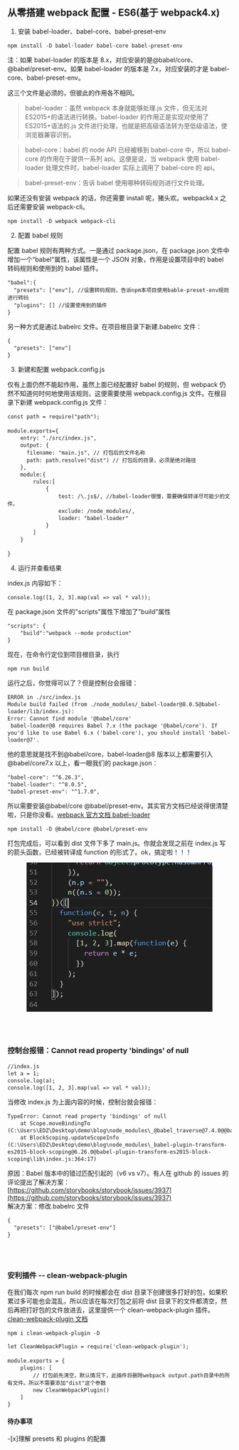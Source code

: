 ## 从零搭建 webpack 配置 - ES6(基于 webpack4.x)

1. 安装 babel-loader、babel-core、babel-preset-env

```
npm install -D babel-loader babel-core babel-preset-env
```

注：如果 babel-loader 的版本是 8.x，对应安装的是@babel/core、@babel/preset-env。如果 babel-loader 的版本是 7.x，对应安装的才是 babel-core、babel-preset-env。

这三个文件是必须的，但彼此的作用各不相同。

> babel-loader：虽然 webpack 本身就能够处理.js 文件，但无法对 ES2015+的语法进行转换。babel-loader 的作用正是实现对使用了 ES2015+语法的.js 文件进行处理，也就是把高级语法转为至低级语法，使浏览器兼容识别。

> babel-core：babel 的 node API 已经被移到 babel-core 中，所以 babel-core 的作用在于提供一系列 api。这便是说，当 webpack 使用 babel-loader 处理文件时，babel-loader 实际上调用了 babel-core 的 api。

> babel-preset-env：告诉 babel 使用哪种转码规则进行文件处理。

如果还没有安装 webpack 的话，你还需要 install 呢，猪头欢。webpack4.x 之后还需要安装 webpack-cli。

```
npm install -D webpack webpack-cli
```

2. 配置 babel 规则

配置 babel 规则有两种方式。一是通过 package.json，在 package.json 文件中增加一个“babel"属性，该属性是一个 JSON 对象，作用是设置项目中的 babel 转码规则和使用到的 babel 插件。

```
"babel":{
  "presets": ["env"], //设置转码规则，告诉npm本项目使用bable-preset-env规则进行转码
  "plugins": [] //设置使用到的插件
}
```

另一种方式是通过.babelrc 文件。在项目根目录下新建.babelrc 文件：

```
{
  "presets": ["env"]
}
```

3. 新建和配置 webpack.config.js

仅有上面仍然不能起作用，虽然上面已经配置好 babel 的规则，但 webpack 仍然不知道何时何地使用该规则，这便需要使用 webpack.config.js 文件。在根目录下新建 webpack.config.js 文件：

```
const path = require("path");

module.exports={
    entry: "./src/index.js",
    output: {
      filename: "main.js", // 打包后的文件名称
      path: path.resolve("dist") // 打包后的目录，必须是绝对路径
    },
    module:{
        rules:[
            {
                test: /\.js$/, //babel-loader很慢，需要确保转译尽可能少的文件。
                exclude: /node_modules/,
                loader: "babel-loader"
            }
        ]
    }

}
```

4. 运行并查看结果

index.js 内容如下：

```
console.log([1, 2, 3].map(val => val * val));
```

在 package.json 文件的"scripts"属性下增加了"build"属性

```
"scripts": {
    "build":"webpack --mode production"
}
```

现在，在命令行定位到项目根目录，执行

```
npm run build
```

运行之后，你觉得可以了？但是控制台会报错：

```
ERROR in ./src/index.js
Module build failed (from ./node_modules/_babel-loader@8.0.5@babel-loader/lib/index.js):
Error: Cannot find module '@babel/core'
 babel-loader@8 requires Babel 7.x (the package '@babel/core'). If you'd like to use Babel 6.x ('babel-core'), you should install 'babel-loader@7'.
```

他的意思就是找不到@babel/core，babel-loader@8 版本以上都需要引入@babel/core7.x 以上，看一眼我们的 package.json：

```
"babel-core": "^6.26.3",
"babel-loader": "^8.0.5",
"babel-preset-env": "^1.7.0",
```

所以需要安装@babel/core @babel/preset-env。其实官方文档已经说得很清楚啦，只是你没看。[webpack 官方文档 babel-loader](https://webpack.docschina.org/loaders/babel-loader/#%E4%B8%AD%E6%96%87%E6%96%87%E6%A1%A3)

```
npm install -D @babel/core @babel/preset-env
```

打包完成后，可以看到 dist 文件下多了 main.js。你就会发现之前在 index.js 写的箭头函数，已经被转译成 function 的形式了。ok，搞定啦！！！

<div align="center"> <img src="./docs/main.png"/> </div>

<br/><br/>

### 控制台报错：Cannot read property 'bindings' of null

```
//index.js
let a = 1;
console.log(a);
console.log([1, 2, 3].map(val => val * val));
```

当修改 index.js 为上面内容的时候，控制台就会报错：

```
TypeError: Cannot read property 'bindings' of null
    at Scope.moveBindingTo (C:\Users\EDZ\Desktop\demo\blog\node_modules\_@babel_traverse@7.4.0@@babel\traverse\lib\scope\index.js:864:13)
    at BlockScoping.updateScopeInfo (C:\Users\EDZ\Desktop\demo\blog\node_modules\_babel-plugin-transform-es2015-block-scoping@6.26.0@babel-plugin-transform-es2015-block-scoping\lib\index.js:364:17)
```

原因：Babel 版本中的错过匹配引起的（v6 vs v7）。有人在 github 的 issues 的评论提出了解决方案：[https://github.com/storybooks/storybook/issues/3937](https://github.com/storybooks/storybook/issues/3937)  
解决方案：修改.babelrc 文件

```
{
  "presets": ["@babel/preset-env"]
}
```

<br/><br/>

### 安利插件 -- clean-webpack-plugin

在我们每次 npm run build 的时候都会在 dist 目录下创建很多打好的包，如果积累过多可能也会混乱，所以应该在每次打包之前将 dist 目录下的文件都清空，然后再把打好包的文件放进去，这里提供一个 clean-webpack-plugin 插件。[clean-webpack-plugin 文档](https://github.com/johnagan/clean-webpack-plugin)

```
npm i clean-webpack-plugin -D
```

```
let CleanWebpackPlugin = require('clean-webpack-plugin');

module.exports = {
    plugins: [
        // 打包前先清空，默认情况下，此插件将删除webpack output.path目录中的所有文件。所以不需要添加"dist"这个参数
        new CleanWebpackPlugin()
    ]
}
```

#### 待办事项

-[x]理解 presets 和 plugins 的配置
